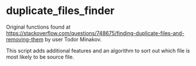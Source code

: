 # duplicate_files_finder

Original functions found at https://stackoverflow.com/questions/748675/finding-duplicate-files-and-removing-them by user Todor Minakov.

This script adds additional features and an algorithm to sort out which file is most likely to be source file.
